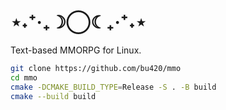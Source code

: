 # ⋆˖⁺‧₊☽◯☾₊‧⁺˖⋆
Text-based MMORPG for Linux.
```sh
git clone https://github.com/bu420/mmo
cd mmo
cmake -DCMAKE_BUILD_TYPE=Release -S . -B build
cmake --build build
```
